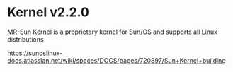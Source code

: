 # Kernel v2.2.0
MR-Sun Kernel is a proprietary kernel for Sun/OS and supports all Linux distributions

https://sunoslinux-docs.atlassian.net/wiki/spaces/DOCS/pages/720897/Sun+Kernel+building

